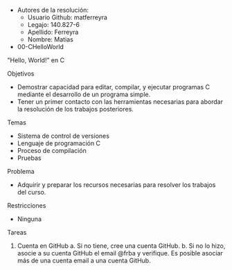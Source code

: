 * Autores de la resolución:
  * Usuario Github: matferreyra
  * Legajo: 140.827-6
  * Apellido: Ferreyra
  * Nombre: Matias
* 00-CHelloWorld


"Hello, World!” en C

Objetivos
*	Demostrar capacidad para editar, compilar, y ejecutar programas C mediante el desarrollo de un programa simple.
*	Tener un primer contacto con las herramientas necesarias para abordar la resolución de los trabajos posteriores.

Temas
*	Sistema de control de versiones
*	Lenguaje de programación C
*	Proceso de compilación
*	Pruebas

Problema
* Adquirir y preparar los recursos necesarias para resolver los trabajos del curso.

Restricciones
*	Ninguna

Tareas
1.	Cuenta en GitHub
  a.	Si no tiene, cree una cuenta GitHub. 
  b.	Si no lo hizo, asocie a su cuenta GitHub el email @frba y verifique. Es posible asociar más de una cuenta email a una cuenta GitHub.
